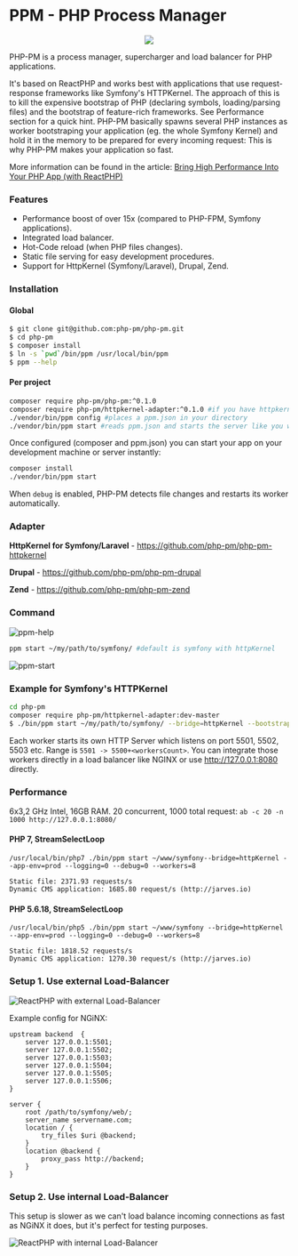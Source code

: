 PPM - PHP Process Manager
====================================================

<p align="center">
<img src="https://avatars3.githubusercontent.com/u/11821812?v=3&s=200" />
</p>

PHP-PM is a process manager, supercharger and load balancer for PHP applications.

It's based on ReactPHP and works best with applications that use request-response frameworks like Symfony's HTTPKernel.
The approach of this is to kill the expensive bootstrap of PHP (declaring symbols, loading/parsing files) and the bootstrap of feature-rich frameworks. See Performance section for a quick hint.
PHP-PM basically spawns several PHP instances as worker bootstraping your application (eg. the whole Symfony Kernel) and hold it in the memory to be prepared for every
incoming request: This is why PHP-PM makes your application so fast.
 

More information can be found in the article: [Bring High Performance Into Your PHP App (with ReactPHP)](http://marcjschmidt.de/blog/2014/02/08/php-high-performance.html)


### Features

* Performance boost of over 15x (compared to PHP-FPM, Symfony applications).
* Integrated load balancer.
* Hot-Code reload (when PHP files changes).
* Static file serving for easy development procedures.
* Support for HttpKernel (Symfony/Laravel), Drupal, Zend.

### Installation

#### Global

```bash
$ git clone git@github.com:php-pm/php-pm.git
$ cd php-pm
$ composer install
$ ln -s `pwd`/bin/ppm /usr/local/bin/ppm
$ ppm --help
```

#### Per project

```bash
composer require php-pm/php-pm:^0.1.0
composer require php-pm/httpkernel-adapter:^0.1.0 #if you have httpkernel
./vendor/bin/ppm config #places a ppm.json in your directory
./vendor/bin/ppm start #reads ppm.json and starts the server like you want
```

Once configured (composer and ppm.json) you can start your app on your development machine or server instantly:

```bash
composer install
./vendor/bin/ppm start
```

When `debug` is enabled, PHP-PM detects file changes and restarts its worker automatically.

### Adapter

**HttpKernel for Symfony/Laravel** - https://github.com/php-pm/php-pm-httpkernel

**Drupal** - https://github.com/php-pm/php-pm-drupal

**Zend** - https://github.com/php-pm/php-pm-zend

### Command

![ppm-help](https://dl.dropboxusercontent.com/u/54069263/ppm-github/help-screenshot.png)

```bash
ppm start ~/my/path/to/symfony/ #default is symfony with httpKernel
```

![ppm-start](https://dl.dropboxusercontent.com/u/54069263/ppm-github/start-command.png)

### Example for Symfony's HTTPKernel

```bash
cd php-pm
composer require php-pm/httpkernel-adapter:dev-master
$ ./bin/ppm start ~/my/path/to/symfony/ --bridge=httpKernel --bootstrap=PHPPM\Bootstraps\Symfony
```

Each worker starts its own HTTP Server which listens on port 5501, 5502, 5503 etc. Range is `5501 -> 5500+<workersCount>`.
You can integrate those workers directly in a load balancer like NGINX or use http://127.0.0.1:8080 directly.

### Performance

6x3,2 GHz Intel, 16GB RAM. 20 concurrent, 1000 total request: `ab -c 20 -n 1000 http://127.0.0.1:8080/`

#### PHP 7, StreamSelectLoop

```
/usr/local/bin/php7 ./bin/ppm start ~/www/symfony--bridge=httpKernel --app-env=prod --logging=0 --debug=0 --workers=8

Static file: 2371.93 requests/s
Dynamic CMS application: 1685.80 request/s (http://jarves.io)
```

#### PHP 5.6.18, StreamSelectLoop

```
/usr/local/bin/php5 ./bin/ppm start ~/www/symfony --bridge=httpKernel --app-env=prod --logging=0 --debug=0 --workers=8

Static file: 1818.52 requests/s
Dynamic CMS application: 1270.30 request/s (http://jarves.io)
```


### Setup 1. Use external Load-Balancer

![ReactPHP with external Load-Balancer](doc/reactphp-external-balancer.jpg)

Example config for NGiNX:

```nginx
upstream backend  {
    server 127.0.0.1:5501;
    server 127.0.0.1:5502;
    server 127.0.0.1:5503;
    server 127.0.0.1:5504;
    server 127.0.0.1:5505;
    server 127.0.0.1:5506;
}

server {
    root /path/to/symfony/web/;
    server_name servername.com;
    location / {
        try_files $uri @backend;
    }
    location @backend {
        proxy_pass http://backend;
    }
}
```

### Setup 2. Use internal Load-Balancer

This setup is slower as we can't load balance incoming connections as fast as NGiNX it does,
but it's perfect for testing purposes.

![ReactPHP with internal Load-Balancer](doc/reactphp-internal-balancer.jpg)
